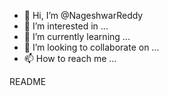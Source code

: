 - 👋 Hi, I’m @NageshwarReddy
- 👀 I’m interested in ...
- 🌱 I’m currently learning ...
- 💞️ I’m looking to collaborate on ...
- 📫 How to reach me ...

<!---
NageshwarReddy5622/NageshwarReddy5622 is a ✨ special ✨ repository because its `README.md` (this file) appears on your GitHub profile.
You can click the Preview link to take a look at your changes.
--->README

